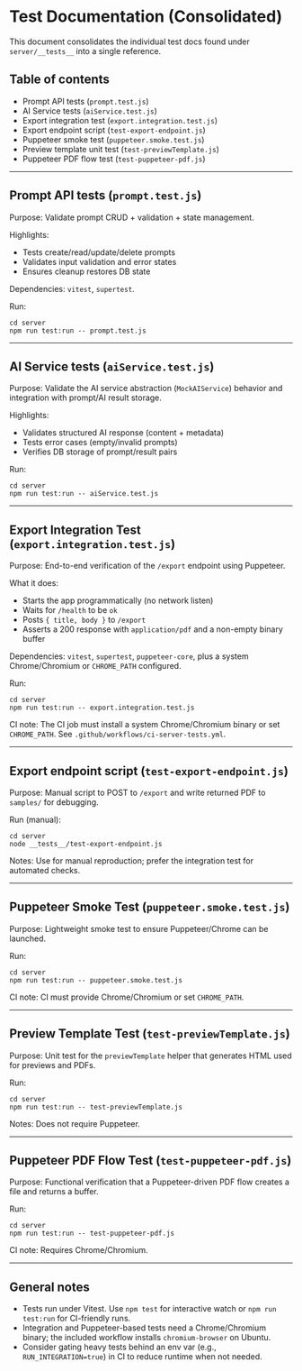 # Test Documentation (Consolidated)

This document consolidates the individual test docs found under `server/__tests__` into a single reference.

## Table of contents

- Prompt API tests (`prompt.test.js`)
- AI Service tests (`aiService.test.js`)
- Export integration test (`export.integration.test.js`)
- Export endpoint script (`test-export-endpoint.js`)
- Puppeteer smoke test (`puppeteer.smoke.test.js`)
- Preview template unit test (`test-previewTemplate.js`)
- Puppeteer PDF flow test (`test-puppeteer-pdf.js`)

---

## Prompt API tests (`prompt.test.js`)

Purpose: Validate prompt CRUD + validation + state management.

Highlights:

- Tests create/read/update/delete prompts
- Validates input validation and error states
- Ensures cleanup restores DB state

Dependencies: `vitest`, `supertest`.

Run:

```
cd server
npm run test:run -- prompt.test.js
```

---

## AI Service tests (`aiService.test.js`)

Purpose: Validate the AI service abstraction (`MockAIService`) behavior and integration with prompt/AI result storage.

Highlights:

- Validates structured AI response (content + metadata)
- Tests error cases (empty/invalid prompts)
- Verifies DB storage of prompt/result pairs

Run:

```
cd server
npm run test:run -- aiService.test.js
```

---

## Export Integration Test (`export.integration.test.js`)

Purpose: End-to-end verification of the `/export` endpoint using Puppeteer.

What it does:

- Starts the app programmatically (no network listen)
- Waits for `/health` to be `ok`
- Posts `{ title, body }` to `/export`
- Asserts a 200 response with `application/pdf` and a non-empty binary buffer

Dependencies: `vitest`, `supertest`, `puppeteer-core`, plus a system Chrome/Chromium or `CHROME_PATH` configured.

Run:

```
cd server
npm run test:run -- export.integration.test.js
```

CI note: The CI job must install a system Chrome/Chromium binary or set `CHROME_PATH`. See `.github/workflows/ci-server-tests.yml`.

---

## Export endpoint script (`test-export-endpoint.js`)

Purpose: Manual script to POST to `/export` and write returned PDF to `samples/` for debugging.

Run (manual):

```
cd server
node __tests__/test-export-endpoint.js
```

Notes: Use for manual reproduction; prefer the integration test for automated checks.

---

## Puppeteer Smoke Test (`puppeteer.smoke.test.js`)

Purpose: Lightweight smoke test to ensure Puppeteer/Chrome can be launched.

Run:

```
cd server
npm run test:run -- puppeteer.smoke.test.js
```

CI note: CI must provide Chrome/Chromium or set `CHROME_PATH`.

---

## Preview Template Test (`test-previewTemplate.js`)

Purpose: Unit test for the `previewTemplate` helper that generates HTML used for previews and PDFs.

Run:

```
cd server
npm run test:run -- test-previewTemplate.js
```

Notes: Does not require Puppeteer.

---

## Puppeteer PDF Flow Test (`test-puppeteer-pdf.js`)

Purpose: Functional verification that a Puppeteer-driven PDF flow creates a file and returns a buffer.

Run:

```
cd server
npm run test:run -- test-puppeteer-pdf.js
```

CI note: Requires Chrome/Chromium.

---

## General notes

- Tests run under Vitest. Use `npm test` for interactive watch or `npm run test:run` for CI-friendly runs.
- Integration and Puppeteer-based tests need a Chrome/Chromium binary; the included workflow installs `chromium-browser` on Ubuntu.
- Consider gating heavy tests behind an env var (e.g., `RUN_INTEGRATION=true`) in CI to reduce runtime when not needed.
